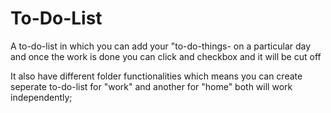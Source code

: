 # To-Do-List

A to-do-list in which you can add your "to-do-things- on a particular day and once the work is done you can click and checkbox and it will be cut off


It also have different folder functionalities which means you can create seperate to-do-list for "work" and another for "home" both will work independently;
